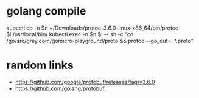 
# golang compile
kubectl cp -n $n ~/Downloads/protoc-3.6.0-linux-x86_64/bin/protoc $i:/usr/local/bin/
kubectl exec -n $n $i -- sh -c "cd /go/src/grey.com/gomicro-playground/proto && protoc --go_out=. *.proto"

# random links
* https://github.com/google/protobuf/releases/tag/v3.6.0
* https://github.com/golang/protobuf
